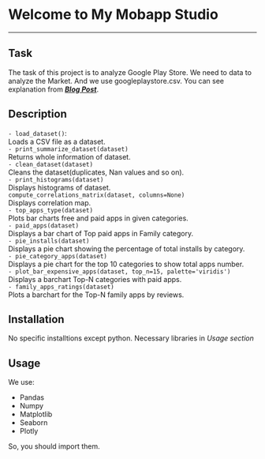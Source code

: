 # Welcome to My Mobapp Studio  
***  
  
## Task  
The task of this project is to analyze Google Play Store. We need to data to analyze the Market. And we use googleplaystore.csv. You can see explanation from [_**Blog Post**_](https://medium.com/@ahmadjonovbekmurod06/my-mobapp-studio-29b859f1948a).  
  
## Description  
  
`- load_dataset()`:  
Loads a CSV file as a dataset.  
`- print_summarize_dataset(dataset)`  
Returns whole information of dataset.  
`- clean_dataset(dataset)`  
Cleans the dataset(duplicates, Nan values and so on).  
`- print_histograms(dataset)`  
Displays histograms of dataset.  
`compute_correlations_matrix(dataset, columns=None)`  
Displays correlation map.  
`- top_apps_type(dataset)`  
Plots bar charts free and paid apps in given categories.  
`- paid_apps(dataset)`  
Displays a bar chart of Top paid apps in Family category.  
`- pie_installs(dataset)`  
Displays a pie chart showing the percentage of total installs by category.  
`- pie_category_apps(dataset)`  
Displays a pie chart for the top 10 categories to show total apps number.  
`- plot_bar_expensive_apps(dataset, top_n=15, palette='viridis')`  
Displays a barchart Top-N categories with paid apps.  
`- family_apps_ratings(dataset)`  
Plots a barchart for the Top-N family apps by reviews.  
  
  
## Installation  
No specific installtions except python. Necessary libraries in _Usage section_  
  
## Usage  
We use:  
- Pandas  
- Numpy  
- Matplotlib  
- Seaborn  
- Plotly  
  
So, you should import them.